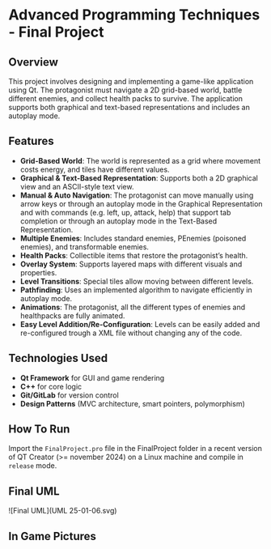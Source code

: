 # Advanced Programming Techniques - Final Project

## Overview
This project involves designing and implementing a game-like application using Qt. The protagonist must navigate a 2D grid-based world, battle different enemies, and collect health packs to survive. The application supports both graphical and text-based representations and includes an autoplay mode.

## Features
- **Grid-Based World**: The world is represented as a grid where movement costs energy, and tiles have different values.
- **Graphical & Text-Based Representation**: Supports both a 2D graphical view and an ASCII-style text view.
- **Manual & Auto Navigation**: The protagonist can move manually using arrow keys or through an autoplay mode in the Graphical Representation and with commands (e.g. left, up, attack, help) that support tab completion or through an autoplay mode in the Text-Based Representation.
- **Multiple Enemies**: Includes standard enemies, PEnemies (poisoned enemies), and transformable enemies.
- **Health Packs**: Collectible items that restore the protagonist’s health.
- **Overlay System**: Supports layered maps with different visuals and properties.
- **Level Transitions**: Special tiles allow moving between different levels.
- **Pathfinding**: Uses an implemented algorithm to navigate efficiently in autoplay mode.
- **Animations**: The protagonist, all the different types of enemies and healthpacks are fully animated.
- **Easy Level Addition/Re-Configuration**: Levels can be easily added and re-configured trough a XML file without changing any of the code.

## Technologies Used
- **Qt Framework** for GUI and game rendering
- **C++** for core logic
- **Git/GitLab** for version control
- **Design Patterns** (MVC architecture, smart pointers, polymorphism)

## How To Run
Import the `FinalProject.pro` file in the FinalProject folder in a recent version of QT Creator (>= november 2024) on a Linux machine and compile in `release` mode.

## Final UML

![Final UML](UML 25-01-06.svg)

## In Game Pictures